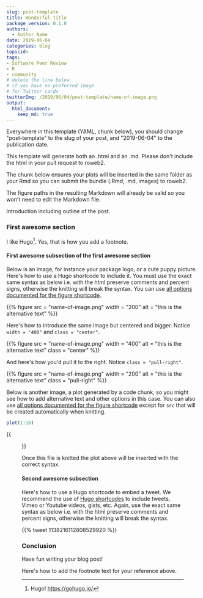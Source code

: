 ```yaml
---
slug: post-template
title: Wonderful title
package_version: 0.1.0
authors:
  - Author Name
date: 2019-06-04
categories: blog
topicid:
tags:
- Software Peer Review
- R
- community
# delete the line below
# if you have no preferred image
# for Twitter cards
twitterImg: /2019/06/04/post-template/name-of-image.png
output: 
  html_document:
    keep_md: true
---
```


Everywhere in this template (YAML, chunk below), you should change "post-template" to the slug of your post, and "2019-06-04" to the publication date.

This template will generate both an .html and an .md. Please don't include the html in your pull request to roweb2.

The chunk below ensures your plots will be inserted in the same folder as your Rmd so you can submit the bundle (.Rmd, .md, images) to roweb2.



The figure paths in the resulting Markdown will already be valid so you won't need to edit the Markdown file.

Introduction including outline of the post.

### First awesome section

I like Hugo[^1]. Yes, that is how you add a footnote.

#### First awesome subsection of the first awesome section

Below is an image, for instance your package logo, or a cute puppy picture. Here's how to use a Hugo shortcode to include it. You must use the exact same syntax as below i.e. with the html preserve comments and percent signs, otherwise the knitting will break the syntax. You can use [all options documented for the figure shortcode](https://gohugo.io/content-management/shortcodes/#figure).

<!--html_preserve--> {{% figure src = "name-of-image.png" width = "200" alt = "this is the alternative text" %}}
<!--/html_preserve-->

Here's how to introduce the same image but centered and bigger. Notice ` width = "400"` and `class = "center"`.

<!--html_preserve--> {{% figure src = "name-of-image.png" width = "400" alt = "this is the alternative text" class = "center" %}}
<!--/html_preserve-->

And here's how you'd pull it to the right. Notice `class = "pull-right"`.

<!--html_preserve--> {{% figure src = "name-of-image.png" width = "200" alt = "this is the alternative text" class = "pull-right" %}}
<!--/html_preserve-->

Below is another image, a plot generated by a code chunk, so you might see how to add alternative text and other options in this case. You can also use [all options documented for the figure shortcode](https://gohugo.io/content-management/shortcodes/#figure) except for `src` that will be created automatically when knitting.


```r
plot(1:10)
```

{{<figure src="chunkname-1.png" alt="alternative text please make it informative" title="title of the image" caption="this is what this image shows, write it here or in the paragraph after the image as you prefer" width="300">}}

Once this file is knitted the plot above will be inserted with the correct syntax.

#### Second awesome subsection

Here's how to use a Hugo shortcode to embed a tweet. We recommend the use of [Hugo shortcodes](https://gohugo.io/content-management/shortcodes/) to include tweets, Vimeo or Youtube videos, gists, etc. Again, use the exact same syntax as below i.e. with the html preserve comments and percent signs, otherwise the knitting will break the syntax.

<!--html_preserve--> {{% tweet 1138216112808529920 %}}
<!--/html_preserve-->

### Conclusion

Have fun writing your blog post!

Here's how to add the footnote text for your reference above.

[^1]: Hugo! https://gohugo.io/
